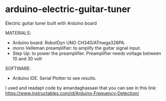 # arduino-electric-guitar-tuner
Electric guitar tuner built with Arduino board

MATERIALS:
- Arduino board: RobotDyn UNO CH340/ATmega328PA.
- mono Velleman preamplifier: to amplify the guitar signal input.
- Step Up: to power the preamplifier. Preamplifier needs voltage between 10 and 30 volt

SOFTWARE:
- Arduino IDE. Serial Plotter to see results.

I used and readapt code by amandaghassaei that you can see in this link:
https://www.instructables.com/id/Arduino-Frequency-Detection/
